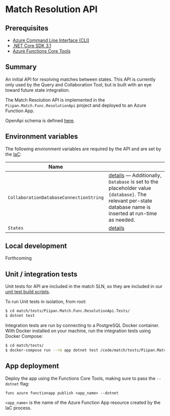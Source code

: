 # Match Resolution API


## Prerequisites
- [Azure Command Line Interface (CLI)](https://docs.microsoft.com/en-us/cli/azure/install-azure-cli)
- [.NET Core SDK 3.1](https://dotnet.microsoft.com/download)
- [Azure Functions Core Tools](https://docs.microsoft.com/en-us/azure/azure-functions/functions-run-local)


## Summary

An initial API for resolving matches between states. This API is currently only used by the Query and Collaboration Tool, but is built with an eye toward future state integration.

The Match Resolution API is implemented in the `Piipan.Match.Func.ResolutionApi` project and deployed to an Azure Function App.

OpenApi schema is defined [here](./openapi/resolution/index.yaml).


## Environment variables

The following environment variables are required by the API and are set by the [IaC](../../docs/iac.md):

| Name | |
|---|---|
| `CollaborationDatabaseConnectionString` | [details](../../docs/iac.md#\:\~\:text=CollaborationDatabaseConnectionString) — Additionally, `Database` is set to the placeholder value `{database}`. The relevant per-state database name is inserted at run-time as needed. |
| `States` | [details](../../docs/iac.md#\:\~\:text=States) |


## Local development

Forthcoming


## Unit / integration tests

Unit tests for API are included in the match SLN, so they are included in our [unit test build scripts](../../README.md#unit-tests).

To run Unit tests in isolation, from root:
```bash
$ cd match/tests/Piipan.Match.Func.ResolutionApi.Tests/
$ dotnet test
```

Integration tests are run by connecting to a PostgreSQL Docker container. With Docker installed on your machine, run the integration tests using Docker Compose:
```bash
$ cd match/tests/
$ docker-compose run --rm app dotnet test /code/match/tests/Piipan.Match.Func.ResolutionApi.IntegrationTests/Piipan.Match.Func.ResolutionApi.IntegrationTests.csproj
```

## App deployment

Deploy the app using the Functions Core Tools, making sure to pass the `--dotnet` flag:

```
func azure functionapp publish <app_name> --dotnet
```

`<app_name>` is the name of the Azure Function App resource created by the IaC process.

